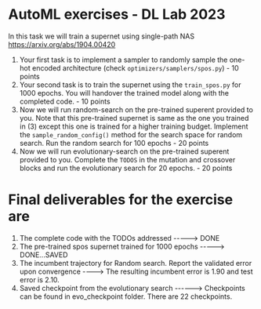 # AutoML exercises  - DL Lab 2023
In this task we will train a supernet using single-path NAS https://arxiv.org/abs/1904.00420
1. Your first task is to implement a sampler to randomly sample the one-hot encoded architecture (check ```optimizers/samplers/spos.py```) - 10 points
2. Your second task is to train the supernet using the ```train_spos.py``` for 1000 epochs. You will handover the trained model along with the completed code. - 10 points
3. Now we will run random-search on the pre-trained superent provided to you. Note that this pre-trained supernet is same as the one you trained in (3) except this one is trained for a higher training budget. Implement the 
```sample_random_config()``` method for the search space for random search. Run the random search for 100 epochs - 20 points
4. Now we will run evolutionary-search on the pre-trained superent provided to you. Complete the ```TODOS``` in the mutation and crossover blocks and run the evolutionary search for 20 epochs. - 20 points

# Final deliverables for the exercise are 
1. The complete code with the TODOs addressed -----> DONE 
2. The pre-trained spos supernet trained for 1000 epochs -----> DONE...SAVED
3. The incumbent trajectory for Random search. Report the validated error upon convergence  ----> The resulting incumbent error is 1.90 and test error is 2.10. 
4. Saved checkpoint from the evolutionary search ------> Checkpoints can be found in evo_checkpoint folder. There are 22 checkpoints. 
